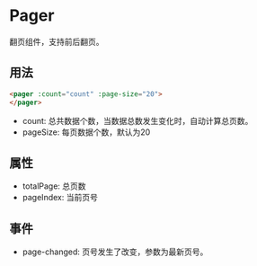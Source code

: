 # Pager

翻页组件，支持前后翻页。

## 用法

``` html
<pager :count="count" :page-size="20">
</pager>
```
* count: 总共数据个数，当数据总数发生变化时，自动计算总页数。
* pageSize: 每页数据个数，默认为20

## 属性

- totalPage: 总页数
- pageIndex: 当前页号

## 事件

- page-changed: 页号发生了改变，参数为最新页号。
